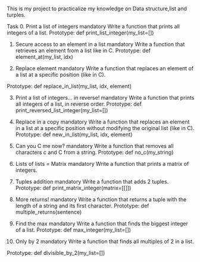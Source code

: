 This is my project to practicalize my knowledge on
Data structure,list and turples.

Task
0. Print a list of integers
mandatory
Write a function that prints all integers of a list.
Prototype: def print_list_integer(my_list=[])

1. Secure access to an element in a list
mandatory
Write a function that retrieves an element from a list like in C.
Prototype: def element_at(my_list, idx)

2. Replace element
mandatory
Write a function that replaces an element of a list at a specific position (like in C).

Prototype: def replace_in_list(my_list, idx, element)

3. Print a list of integers... in reverse!
mandatory
Write a function that prints all integers of a list, in reverse order.
Prototype: def print_reversed_list_integer(my_list=[])

4. Replace in a copy
mandatory
Write a function that replaces an element in a list at a specific position without modifying the original list (like in C).
Prototype: def new_in_list(my_list, idx, element)

5. Can you C me now?
mandatory
Write a function that removes all characters c and C from a string.
Prototype: def no_c(my_string)
6. Lists of lists = Matrix
mandatory
Write a function that prints a matrix of integers.

7. Tuples addition
mandatory
Write a function that adds 2 tuples.
Prototype: def print_matrix_integer(matrix=[[]])

8. More returns!
mandatory
Write a function that returns a tuple with the length of a string and its first character.
Prototype: def multiple_returns(sentence)
9. Find the max
mandatory
Write a function that finds the biggest integer of a list.
Prototype: def max_integer(my_list=[])
10. Only by 2
mandatory
Write a function that finds all multiples of 2 in a list.

Prototype: def divisible_by_2(my_list=[])

